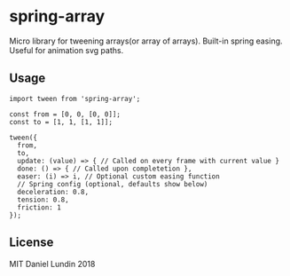 # spring-array

Micro library for tweening arrays(or array of arrays). Built-in spring easing.
Useful for animation svg paths.

## Usage

```
import tween from 'spring-array';

const from = [0, 0, [0, 0]];
const to = [1, 1, [1, 1]];

tween({
  from,
  to,
  update: (value) => { // Called on every frame with current value }
  done: () => { // Called upon completetion },
  easer: (i) => i, // Optional custom easing function
  // Spring config (optional, defaults show below)
  deceleration: 0.8,
  tension: 0.8,
  friction: 1
});
```

## License
MIT Daniel Lundin 2018
